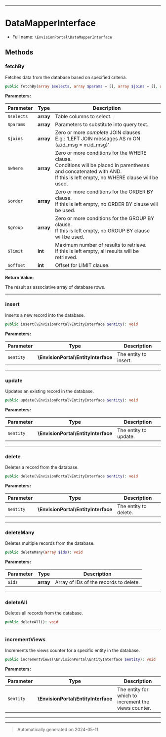 ***

# DataMapperInterface





* Full name: `\EnvisionPortal\DataMapperInterface`



## Methods


### fetchBy

Fetches data from the database based on specified criteria.

```php
public fetchBy(array $selects, array $params = [], array $joins = [], array $where = [], array $order = [], array $group = [], int $limit = null, int $offset = null): array
```








**Parameters:**

| Parameter | Type | Description |
|-----------|------|-------------|
| `$selects` | **array** | Table columns to select. |
| `$params` | **array** | Parameters to substitute into query text. |
| `$joins` | **array** | Zero or more *complete* JOIN clauses.<br />E.g.: &#039;LEFT JOIN messages AS m ON (a.id_msg = m.id_msg)&#039; |
| `$where` | **array** | Zero or more conditions for the WHERE clause.<br />Conditions will be placed in parentheses and concatenated with AND.<br />If this is left empty, no WHERE clause will be used. |
| `$order` | **array** | Zero or more conditions for the ORDER BY clause.<br />If this is left empty, no ORDER BY clause will be used. |
| `$group` | **array** | Zero or more conditions for the GROUP BY clause.<br />If this is left empty, no GROUP BY clause will be used. |
| `$limit` | **int** | Maximum number of results to retrieve.<br />If this is left empty, all results will be retrieved. |
| `$offset` | **int** | Offset for LIMIT clause. |


**Return Value:**

The result as associative array of database rows.




***

### insert

Inserts a new record into the database.

```php
public insert(\EnvisionPortal\EntityInterface $entity): void
```








**Parameters:**

| Parameter | Type | Description |
|-----------|------|-------------|
| `$entity` | **\EnvisionPortal\EntityInterface** | The entity to insert. |





***

### update

Updates an existing record in the database.

```php
public update(\EnvisionPortal\EntityInterface $entity): void
```








**Parameters:**

| Parameter | Type | Description |
|-----------|------|-------------|
| `$entity` | **\EnvisionPortal\EntityInterface** | The entity to update. |





***

### delete

Deletes a record from the database.

```php
public delete(\EnvisionPortal\EntityInterface $entity): void
```








**Parameters:**

| Parameter | Type | Description |
|-----------|------|-------------|
| `$entity` | **\EnvisionPortal\EntityInterface** | The entity to delete. |





***

### deleteMany

Deletes multiple records from the database.

```php
public deleteMany(array $ids): void
```








**Parameters:**

| Parameter | Type | Description |
|-----------|------|-------------|
| `$ids` | **array** | Array of IDs of the records to delete. |





***

### deleteAll

Deletes all records from the database.

```php
public deleteAll(): void
```












***

### incrementViews

Increments the views counter for a specific entity in the database.

```php
public incrementViews(\EnvisionPortal\EntityInterface $entity): void
```








**Parameters:**

| Parameter | Type | Description |
|-----------|------|-------------|
| `$entity` | **\EnvisionPortal\EntityInterface** | The entity for which to increment the views counter. |





***


***
> Automatically generated on 2024-05-11

